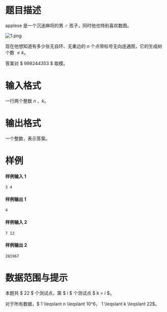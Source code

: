 
# 题目描述

applese 是一个沉迷麻将的男 ♂ 孩子，同时他也特别喜欢数图。

![1.png](/source/loj/6610/img/aHR0cHM6Ly9pbWcubW9lZ2lybC5vcmcvY29tbW9uLzkvOTQvJUU1JThEJTgzJUU3JUJCJTg3JUU4JUExJUE4JUU2JTgzJTg1NC5wbmc=.png)

现在他想知道有多少张无自环、无重边的 $n$ 个点带标号无向连通图，它的生成树个数 $\leqslant k$。

答案对 $ 998244353 $ 取模。

# 输入格式

一行两个整数 $n$ 、$k$。

# 输出格式

一个整数，表示答案。

# 样例

#### 样例输入 1
```plain
3 4
```

#### 样例输出 1
```plain
4
```
#### 样例输入 2
```plain
7 12
```

#### 样例输出 2
```plain
201967
```

# 数据范围与提示

本题共 $ 22 $ 个测试点，第 $ i $ 个测试点 $ k = i $。

对于所有数据，$ 1 \leqslant n \leqslant 10^6$，$ 1 \leqslant k \leqslant 22$。


